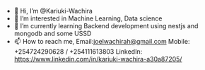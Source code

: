 - 👋 Hi, I’m @Kariuki-Wachira
- 👀 I’m interested in Machine Learning, Data science
- 🌱 I’m currently learning Backend development using nestjs and mongodb and some USSD
- 📫 How to reach me, Email:joelwachirah@gmail.com
                      Mobile: +254724290628 / +254111613803
                      LinkedIn: https://www.linkedin.com/in/kariuki-wachira-a30a87205/

<!---
Kariuki-Wachira/Kariuki-Wachira is a ✨ special ✨ repository because its `README.md` (this file) appears on your GitHub profile.
You can click the Preview link to take a look at your changes.
--->
